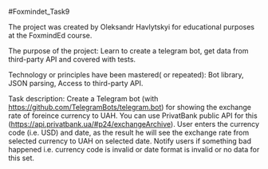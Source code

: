 #Foxmindet_Task9

The project was created by Oleksandr Havlytskyi for educational purposes at the FoxmindEd course.

The purpose of the project: Learn to create a telegram bot, get data from third-party API and covered with tests.

Technology or principles have been mastered( or repeated): Bot library, JSON parsing, Access to third-party API.

Task description:
Create a Telegram bot (with https://github.com/TelegramBots/telegram.bot) for showing the exchange rate of foreince currency to UAH.
You can use PrivatBank public API for this (https://api.privatbank.ua/#p24/exchangeArchive).
User enters the currency code (i.e. USD) and date, as the result he will see the exchange rate from selected currency to UAH on selected date.
Notify users if something bad happened i.e. currency code is invalid or date format is invalid or no data for this set.